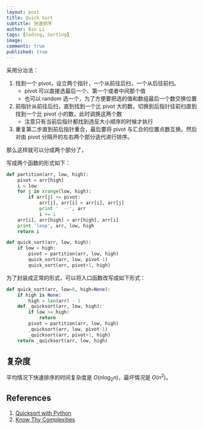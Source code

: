 ```yaml
---
layout: post
title: Quick Sort
subtitle: 快速排序
author: Bin Li
tags: [Coding, Sorting]
image: 
comments: true
published: true
---
```


采用分治法：
1. 找到一个 pivot，设立两个指针，一个从前往后扫，一个从后往前扫。
    * pivot 可以直接选最后一个、第一个或者中间那个值
    * 也可以 random 选一个，为了方便要把选的值和数组最后一个数交换位置
2. 前指针从前往后扫，直到找到一个比 pivot 大的数，切换到后指针往前扫直到找到一个比 pivot 小的数，此时调换这两个数
    * 注意只有当前后指针都找到违反大小顺序的时候才执行
3. 重复第二步直到前后指针重合，最后要将 pivot 与汇合的位置点数互换。然后对由 pivot 分隔开的左右两个部分迭代进行排序。

那么这样就可以分成两个部分了，

写成两个函数的形式如下：
```python
def partition(arr, low, high):
	pivot = arr[high]
	i = low
	for j in xrange(low, high):
		if arr[j] <= pivot:
			arr[j], arr[i] = arr[i], arr[j]
			print '  --', arr
			i += 1
	arr[i], arr[high] = arr[high], arr[i]
	print 'loop', arr, low, high
	return i

def quick_sort(arr, low, high):
	if low < high:
		pivot = partition(arr, low, high)
		quick_sort(arr, low, pivot-1)
		quick_sort(arr, pivot+1, high)
```

为了封装成正常的形式，可以将入口函数改写成如下形式：
```python
def quick_sort(arr, low=0, high=None):
    if high is None:
        high = len(arr) - 1
    def _quicksort(arr, low, high):
        if low >= high:
            return
        pivot = partition(arr, low, high)
        _quicksort(arr, low, pivot-1)
        _quicksort(arr, pivot+1, high)
    return _quicksort(arr, low, high)
```

## 复杂度
平均情况下快速排序的时间复杂度是 $O(n\log_2n)$，最坏情况是 $O(n^2)$。

## References
1. [Quicksort with Python](https://stackoverflow.com/questions/18262306/quicksort-with-python)
2. [Know Thy Complexities](http://bigocheatsheet.com/)
